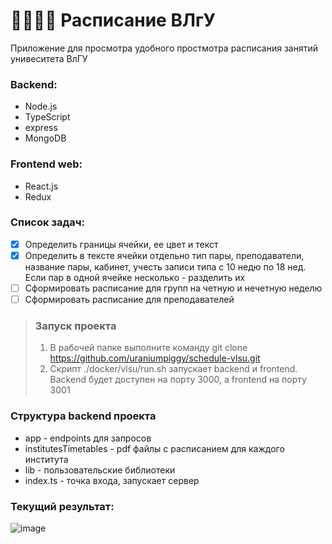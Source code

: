 # :man_student::iphone::fire: Расписание ВЛгУ
Приложение для просмотра удобного простмотра расписания занятий унивеситета ВлГУ
### Backend:
* Node.js
* TypeScript
* express
* MongoDB

### Frontend web:
* React.js
* Redux

 ### Список задач:
 - [x] Определить границы ячейки, ее цвет и текст
 - [x] Определить в тексте ячейки отдельно тип пары, преподаватели, название пары, кабинет, учесть записи типа с 10 недю по 18 нед. Если пар в одной ячейке несколько - разделить их
 - [ ] Сформировать расписание для групп на четную и нечетную неделю
 - [ ] Сформировать расписание для преподавателей

 > ### Запуск проекта
 > 1. В рабочей папке выполните команду git clone https://github.com/uraniumpiggy/schedule-vlsu.git
 > 2. Скрипт ./docker/vlsu/run.sh запускает backend и frontend. Backend будет доступен на порту 3000, а frontend на порту 3001

 ### Структура backend проекта
 - app - endpoints для запросов
 - institutesTimetables - pdf файлы с расписанием для каждого института
 - lib - пользовательские библиотеки
 - index.ts - точка входа, запускает сервер

### Текущий результат:
![image](https://user-images.githubusercontent.com/98849146/152606879-f92b1924-ecc2-43c2-b276-fcfd1ae7ad4a.png)
